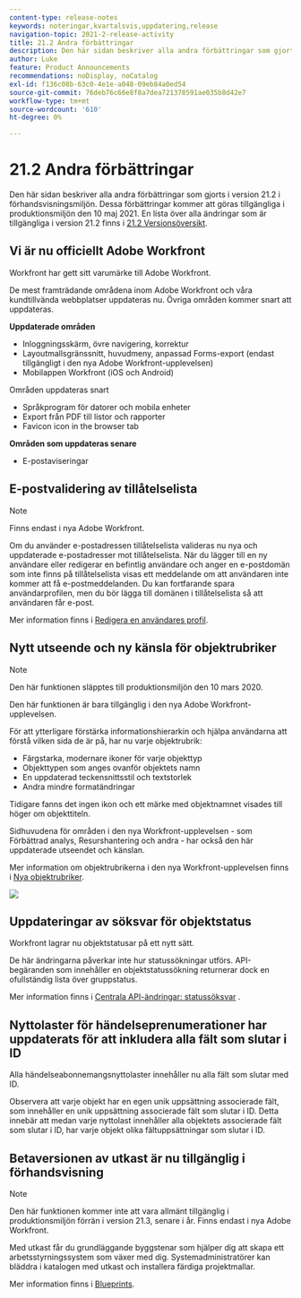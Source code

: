 ```yaml
---
content-type: release-notes
keywords: noteringar,kvartalsvis,uppdatering,release
navigation-topic: 2021-2-release-activity
title: 21.2 Andra förbättringar
description: Den här sidan beskriver alla andra förbättringar som gjorts i version 21.2 i förhandsvisningsmiljön. Dessa förbättringar kommer att göras tillgängliga i produktionsmiljön den 10 maj 2021. En lista över alla ändringar som är tillgängliga i version 21.2 finns i versionsöversikt 21.2.
author: Luke
feature: Product Announcements
recommendations: noDisplay, noCatalog
exl-id: f136c08b-63c0-4e1e-a048-09eb84a0ed54
source-git-commit: 76deb76c66e8f8a7dea721378591ae035b8d42e7
workflow-type: tm+mt
source-wordcount: '610'
ht-degree: 0%

---
```


# 21.2 Andra förbättringar

Den här sidan beskriver alla andra förbättringar som gjorts i version 21.2 i förhandsvisningsmiljön. Dessa förbättringar kommer att göras tillgängliga i produktionsmiljön den 10 maj 2021. En lista över alla ändringar som är tillgängliga i version 21.2 finns i [21.2 Versionsöversikt](../../../product-announcements/product-releases/21.2-release-activity/21-2-release-overview.md).

## Vi är nu officiellt Adobe Workfront

Workfront har gett sitt varumärke till Adobe Workfront.

De mest framträdande områdena inom Adobe Workfront och våra kundtillvända webbplatser uppdateras nu. Övriga områden kommer snart att uppdateras.

**Uppdaterade områden**

* Inloggningsskärm, övre navigering, korrektur
* Layoutmallsgränssnitt, huvudmeny, anpassad Forms-export (endast tillgängligt i den nya Adobe Workfront-upplevelsen)
* Mobilappen Workfront (iOS och Android)

Områden uppdateras snart

* Språkprogram för datorer och mobila enheter
* Export från PDF till listor och rapporter
* Favicon icon in the browser tab

**Områden som uppdateras senare**

* E-postaviseringar

## E-postvalidering av tillåtelselista

>[!NOTE]
>
>Finns endast i nya Adobe Workfront.

Om du använder e-postadressen tillåtelselista valideras nu nya och uppdaterade e-postadresser mot tillåtelselista. När du lägger till en ny användare eller redigerar en befintlig användare och anger en e-postdomän som inte finns på tillåtelselista visas ett meddelande om att användaren inte kommer att få e-postmeddelanden. Du kan fortfarande spara användarprofilen, men du bör lägga till domänen i tillåtelselista så att användaren får e-post.

Mer information finns i [Redigera en användares profil](../../../administration-and-setup/add-users/create-and-manage-users/edit-a-users-profile.md).

## Nytt utseende och ny känsla för objektrubriker

>[!NOTE]
>
>Den här funktionen släpptes till produktionsmiljön den 10 mars 2020.
>
>Den här funktionen är bara tillgänglig i den nya Adobe Workfront-upplevelsen.

För att ytterligare förstärka informationshierarkin och hjälpa användarna att förstå vilken sida de är på, har nu varje objektrubrik:

* Färgstarka, modernare ikoner för varje objekttyp
* Objekttypen som anges ovanför objektets namn
* En uppdaterad teckensnittsstil och textstorlek
* Andra mindre formatändringar

Tidigare fanns det ingen ikon och ett märke med objektnamnet visades till höger om objekttiteln.

Sidhuvudena för områden i den nya Workfront-upplevelsen - som Förbättrad analys, Resurshantering och andra - har också den här uppdaterade utseendet och känslan.

Mer information om objektrubrikerna i den nya Workfront-upplevelsen finns i [Nya objektrubriker](../../../workfront-basics/the-new-workfront-experience/new-object-headers.md).

![](assets/product-announcement-object-header-350x179.png)

## Uppdateringar av söksvar för objektstatus

Workfront lagrar nu objektstatusar på ett nytt sätt.

De här ändringarna påverkar inte hur statussökningar utförs. API-begäranden som innehåller en objektstatussökning returnerar dock en ofullständig lista över gruppstatus.

Mer information finns i [Centrala API-ändringar: statussöksvar](../../../wf-api/api/api-changes-search.md) .

## Nyttolaster för händelseprenumerationer har uppdaterats för att inkludera alla fält som slutar i ID

Alla händelseabonnemangsnyttolaster innehåller nu alla fält som slutar med ID.

Observera att varje objekt har en egen unik uppsättning associerade fält, som innehåller en unik uppsättning associerade fält som slutar i ID. Detta innebär att medan varje nyttolast innehåller alla objektets associerade fält som slutar i ID, har varje objekt olika fältuppsättningar som slutar i ID.

## Betaversionen av utkast är nu tillgänglig i förhandsvisning

>[!NOTE]
>
>Den här funktionen kommer inte att vara allmänt tillgänglig i produktionsmiljön förrän i version 21.3, senare i år. Finns endast i nya Adobe Workfront.

Med utkast får du grundläggande byggstenar som hjälper dig att skapa ett arbetsstyrningssystem som växer med dig. Systemadministratörer kan bläddra i katalogen med utkast och installera färdiga projektmallar.

Mer information finns i [Blueprints](../../../administration-and-setup/blueprints/blueprints.md).
